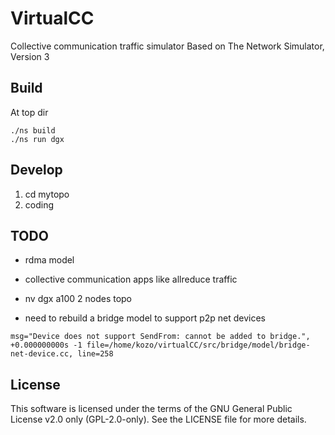 # VirtualCC
Collective communication traffic simulator Based on The Network Simulator, Version 3

## Build
At top dir
```
./ns build
./ns run dgx
```

## Develop
1. cd mytopo
2. coding

## TODO
- rdma model
- collective communication apps like allreduce traffic
- nv dgx a100 2 nodes topo

- need to rebuild a bridge model to support p2p net devices
```
msg="Device does not support SendFrom: cannot be added to bridge.", +0.000000000s -1 file=/home/kozo/virtualCC/src/bridge/model/bridge-net-device.cc, line=258
```

## License

This software is licensed under the terms of the GNU General Public License v2.0 only (GPL-2.0-only). See the LICENSE file for more details.
